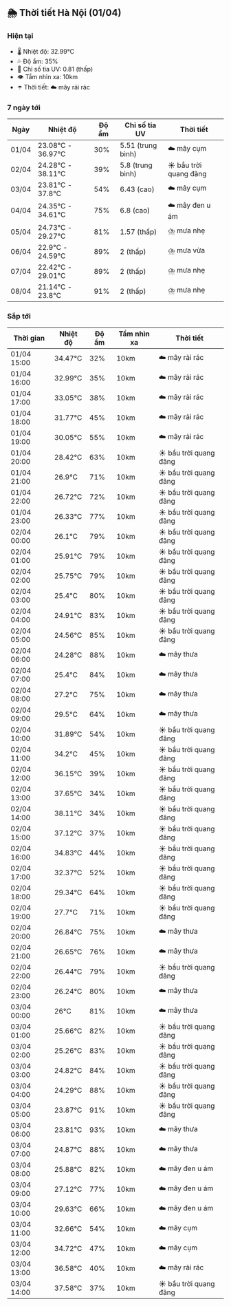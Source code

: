 ## 🌦️ Thời tiết Hà Nội (01/04)

### Hiện tại

- 🌡️ Nhiệt độ: 32.99℃
- 💦 Độ ẩm: 35%
- 🌟 Chỉ số tia UV: 0.81 (thấp)
- 👁️ Tầm nhìn xa: 10km
- ☂️ Thời tiết: ☁️ mây rải rác

### 7 ngày tới

| Ngày | Nhiệt độ | Độ ẩm | Chỉ số tia UV | Thời tiết |
| --- | --- | --- | --- | --- |
| 01/04 | 23.08℃ - 36.97℃ | 30% | 5.51 (trung bình) | ☁️ mây cụm |
| 02/04 | 24.28℃ - 38.11℃ | 39% | 5.8 (trung bình) | ☀️ bầu trời quang đãng |
| 03/04 | 23.81℃ - 37.8℃ | 54% | 6.43 (cao) | ☁️ mây cụm |
| 04/04 | 24.35℃ - 34.61℃ | 75% | 6.8 (cao) | ☁️ mây đen u ám |
| 05/04 | 24.73℃ - 29.27℃ | 81% | 1.57 (thấp) | ⛈️ mưa nhẹ |
| 06/04 | 22.9℃ - 24.59℃ | 89% | 2 (thấp) | ⛈️ mưa vừa |
| 07/04 | 22.42℃ - 29.01℃ | 89% | 2 (thấp) | ⛈️ mưa nhẹ |
| 08/04 | 21.14℃ - 23.8℃ | 91% | 2 (thấp) | ⛈️ mưa nhẹ |

### Sắp tới

| Thời gian | Nhiệt độ | Độ ẩm | Tầm nhìn xa | Thời tiết |
| --- | --- | --- | --- | --- |
| 01/04 15:00 | 34.47℃ | 32% | 10km | ☁️ mây rải rác |
| 01/04 16:00 | 32.99℃ | 35% | 10km | ☁️ mây rải rác |
| 01/04 17:00 | 33.05℃ | 38% | 10km | ☁️ mây rải rác |
| 01/04 18:00 | 31.77℃ | 45% | 10km | ☁️ mây rải rác |
| 01/04 19:00 | 30.05℃ | 55% | 10km | ☁️ mây rải rác |
| 01/04 20:00 | 28.42℃ | 63% | 10km | ☀️ bầu trời quang đãng |
| 01/04 21:00 | 26.9℃ | 71% | 10km | ☀️ bầu trời quang đãng |
| 01/04 22:00 | 26.72℃ | 72% | 10km | ☀️ bầu trời quang đãng |
| 01/04 23:00 | 26.33℃ | 77% | 10km | ☀️ bầu trời quang đãng |
| 02/04 00:00 | 26.1℃ | 79% | 10km | ☀️ bầu trời quang đãng |
| 02/04 01:00 | 25.91℃ | 79% | 10km | ☀️ bầu trời quang đãng |
| 02/04 02:00 | 25.75℃ | 79% | 10km | ☀️ bầu trời quang đãng |
| 02/04 03:00 | 25.4℃ | 80% | 10km | ☀️ bầu trời quang đãng |
| 02/04 04:00 | 24.91℃ | 83% | 10km | ☀️ bầu trời quang đãng |
| 02/04 05:00 | 24.56℃ | 85% | 10km | ☀️ bầu trời quang đãng |
| 02/04 06:00 | 24.28℃ | 88% | 10km | ☁️ mây thưa |
| 02/04 07:00 | 25.4℃ | 84% | 10km | ☁️ mây thưa |
| 02/04 08:00 | 27.2℃ | 75% | 10km | ☁️ mây thưa |
| 02/04 09:00 | 29.5℃ | 64% | 10km | ☁️ mây thưa |
| 02/04 10:00 | 31.89℃ | 54% | 10km | ☀️ bầu trời quang đãng |
| 02/04 11:00 | 34.2℃ | 45% | 10km | ☀️ bầu trời quang đãng |
| 02/04 12:00 | 36.15℃ | 39% | 10km | ☀️ bầu trời quang đãng |
| 02/04 13:00 | 37.65℃ | 34% | 10km | ☀️ bầu trời quang đãng |
| 02/04 14:00 | 38.11℃ | 34% | 10km | ☀️ bầu trời quang đãng |
| 02/04 15:00 | 37.12℃ | 37% | 10km | ☀️ bầu trời quang đãng |
| 02/04 16:00 | 34.83℃ | 44% | 10km | ☀️ bầu trời quang đãng |
| 02/04 17:00 | 32.37℃ | 52% | 10km | ☀️ bầu trời quang đãng |
| 02/04 18:00 | 29.34℃ | 64% | 10km | ☀️ bầu trời quang đãng |
| 02/04 19:00 | 27.7℃ | 71% | 10km | ☀️ bầu trời quang đãng |
| 02/04 20:00 | 26.84℃ | 75% | 10km | ☁️ mây thưa |
| 02/04 21:00 | 26.65℃ | 76% | 10km | ☁️ mây thưa |
| 02/04 22:00 | 26.44℃ | 79% | 10km | ☀️ bầu trời quang đãng |
| 02/04 23:00 | 26.24℃ | 80% | 10km | ☁️ mây thưa |
| 03/04 00:00 | 26℃ | 81% | 10km | ☁️ mây thưa |
| 03/04 01:00 | 25.66℃ | 82% | 10km | ☀️ bầu trời quang đãng |
| 03/04 02:00 | 25.26℃ | 83% | 10km | ☀️ bầu trời quang đãng |
| 03/04 03:00 | 24.82℃ | 84% | 10km | ☀️ bầu trời quang đãng |
| 03/04 04:00 | 24.29℃ | 88% | 10km | ☀️ bầu trời quang đãng |
| 03/04 05:00 | 23.87℃ | 91% | 10km | ☀️ bầu trời quang đãng |
| 03/04 06:00 | 23.81℃ | 93% | 10km | ☁️ mây thưa |
| 03/04 07:00 | 24.87℃ | 88% | 10km | ☁️ mây thưa |
| 03/04 08:00 | 25.88℃ | 82% | 10km | ☁️ mây đen u ám |
| 03/04 09:00 | 27.12℃ | 77% | 10km | ☁️ mây đen u ám |
| 03/04 10:00 | 29.63℃ | 66% | 10km | ☁️ mây đen u ám |
| 03/04 11:00 | 32.66℃ | 54% | 10km | ☁️ mây cụm |
| 03/04 12:00 | 34.72℃ | 47% | 10km | ☁️ mây cụm |
| 03/04 13:00 | 36.58℃ | 40% | 10km | ☁️ mây rải rác |
| 03/04 14:00 | 37.58℃ | 37% | 10km | ☀️ bầu trời quang đãng |
